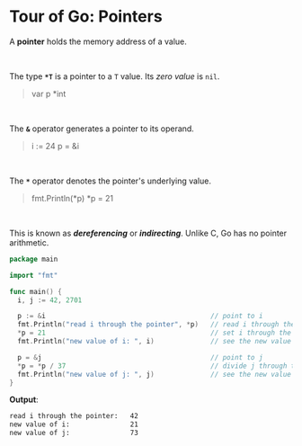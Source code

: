 # Tour of Go: Pointers

A **pointer** holds the memory address of a value.

</br>

The type **`*T`** is a pointer to a `T` value.
Its _zero value_ is `nil`.

> var p *int

</br>

The **`&`** operator generates a pointer to its operand.

> i := 24
> p = &i

</br>

The **`*`** operator denotes the pointer's underlying value.

> fmt.Println(*p)
>*p = 21

</br>

This is known as **_dereferencing_** or **_indirecting_**.
Unlike C, Go has no pointer arithmetic.

```go
package main

import "fmt"

func main() {
  i, j := 42, 2701

  p := &i                                         // point to i
  fmt.Println("read i through the pointer", *p)   // read i through the pointer
  *p = 21                                         // set i through the pointer
  fmt.Println("new value of i: ", i)              // see the new value of i

  p = &j                                          // point to j
  *p = *p / 37                                    // divide j through the pointer
  fmt.Println("new value of j: ", j)              // see the new value of j
}
```

**Output**:

```txt
read i through the pointer:   42
new value of i:               21
new value of j:               73
```

